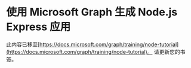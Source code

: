 # <a name="build-nodejs-express-apps-with-microsoft-graph"></a>使用 Microsoft Graph 生成 Node.js Express 应用

此内容已移至[https://docs.microsoft.com/graph/training/node-tutorial](https://docs.microsoft.com/graph/training/node-tutorial)。 请更新您的书签。
